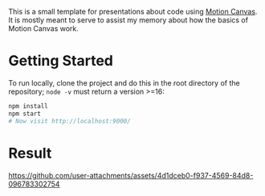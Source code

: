 This is a small template for presentations about code using [Motion
Canvas](https://motioncanvas.io). It is mostly meant to serve to assist
my memory about how the basics of Motion Canvas work.

# Getting Started
To run locally, clone the project and do this in the root directory of
the repository; `node -v` must return a version >=16:

```bash
npm install
npm start
# Now visit http://localhost:9000/
```

# Result
https://github.com/user-attachments/assets/4d1dceb0-f937-4569-84d8-096783302754

